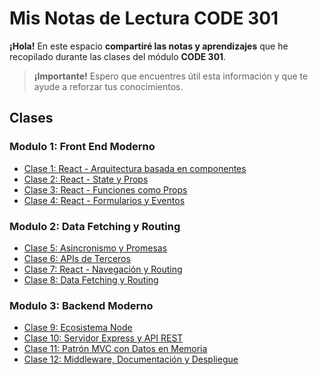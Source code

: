# Mis Notas de Lectura CODE 301

**¡Hola!**
En este espacio **compartiré las notas y aprendizajes** que he recopilado durante las clases del módulo **CODE 301**.

> **¡Importante!**
Espero que encuentres útil esta información y que te ayude a reforzar tus conocimientos.

## Clases

### Modulo 1: Front End Moderno

- [Clase 1: React - Arquitectura basada en componentes](read01.md)
- [Clase 2: React - State y Props](read02.md)
- [Clase 3: React - Funciones como Props](read03.md)
- [Clase 4: React - Formularios y Eventos](read04.md)

### Modulo 2: Data Fetching y Routing

- [Clase 5: Asincronismo y Promesas](read05.md)
- [Clase 6: APIs de Terceros](read06.md)
- [Clase 7: React - Navegación y Routing](read07.md)
- [Clase 8: Data Fetching y Routing](read08.md)

### Modulo 3: Backend Moderno

- [Clase 9: Ecosistema Node](read09.md)
- [Clase 10: Servidor Express y API REST](read10.md)
- [Clase 11: Patrón MVC con Datos en Memoria](read11.md)
- [Clase 12: Middleware, Documentación y Despliegue](read12.md)
